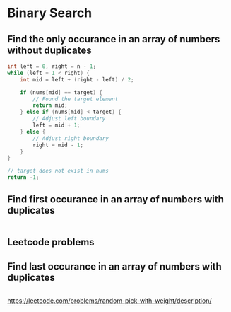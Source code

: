 # Binary Search

## Find the only occurance in an array of numbers without duplicates
```java
int left = 0, right = n - 1;
while (left + 1 < right) {
    int mid = left + (right - left) / 2;

    if (nums[mid] == target) {
        // Found the target element
        return mid;
    } else if (nums[mid] < target) {
        // Adjust left boundary
        left = mid + 1;
    } else {
        // Adjust right boundary
        right = mid - 1;
    }
}

// target does not exist in nums
return -1;
```

## Find first occurance in an array of numbers with duplicates
```java
```


## Leetcode problems


## Find last occurance in an array of numbers with duplicates
```java
```

https://leetcode.com/problems/random-pick-with-weight/description/
